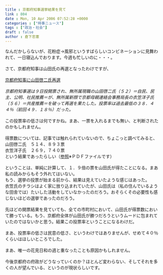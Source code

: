 ```yaml
---
title : 京都府知事選挙結果を見て
link : 804
date : Mon, 10 Apr 2006 07:52:28 +0000
categories : ["時事ニュース"]
tags : ["政治・社会"]
draft : false
author : 倉下忠憲
---
```


なんだかしらないが、花粉症→風邪というすばらしいコンビネーションに見舞われて、一日寝込んでおります。今週も忙しいのに・・・。<BR><BR>さて、京都府知事は山田氏の再選となったわけですが、<BR><BR><A HREF="http://www.asahi.com/politics/update/0409/005.html" TARGET="_blank">京都府知事に山田啓二氏再選</A><BR><BR><I>京都府知事選は９日投開票され、無所属現職の山田啓二氏（５２）＝自民、民主、公明、社民推薦＝が、無所属新顔で京都母親連絡会事務局長の衣笠洋子氏（５６）＝共産推薦＝を破って再選を果たした。投票率は過去最低の３８．４４％（前回４９．１８％）だった。 </I><BR><BR>この投票率の低さは何ですかね。まあ、一票を入れるまでも無い、と判断されたのかもしれません。<BR><BR>得票数については、記事では触れられていないので、ちょこっと調べてみると、<BR>山田啓二氏　５１４、８９３票<BR>衣笠洋子氏　２６９，７４０票<BR>という結果であったらしい（<A HREF="http://www.pref.kyoto.jp/senkyo/k_kekka.pdf" TARGET="_blank">参照</A>※ＰＤＦファイルです）<BR><BR>ということは、単純に計算して、１．９倍の票を山田氏が得たことになる。まあ私の読みからもそう外れてはいない。<BR>もう、選挙の投票が始まる前から、結果は見えていたような感じはあった。<BR>衣笠氏のチラシはよく家に放り込まれていたが、山田氏は（私の住んでいるような田舎では）たいした活動をしていなかったのだろう。おそらくその必要性も感じないほどの選挙であったのだろう。<BR><BR>先ほどの開票結果を見ていても、全ての市町村において、山田氏が得票数において勝っている。もう、京都府全体が山田氏が勝つだろうというムードに包まれていたのではないかと思う。結果この投票率ということになるわけだ。<BR><BR>まあ、投票率の低さは民意の低さ、というわけではありませんが、せめて４０％くらいはほしいところでした。<BR><BR>まあ、唯一の花見日和の週と重なったことも原因かもしれません。<BR><BR>今後京都府の府政がどうなっていくのか？ほとんど変わらない、そしてそれを多くの人が望んでいる、というのが現状らしいです。<br><br>
